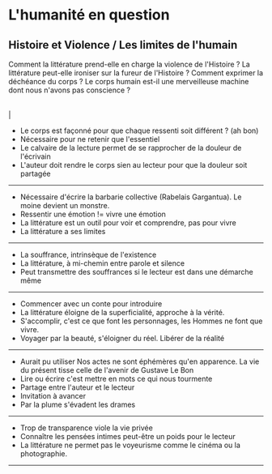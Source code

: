 
# L'humanité en question
## Histoire et Violence / Les limites de l'humain

Comment la littérature prend-elle en charge la violence de l'Histoire ?
La littérature peut-elle ironiser sur la fureur de l'Histoire ?
Comment exprimer la déchéance du corps ?
Le corps humain est-il une merveilleuse machine dont nous n'avons pas conscience ?

|  |
|--|
| 
* Le corps est façonné pour que chaque ressenti soit différent ? (ah bon)
* Nécessaire pour ne retenir que l'essentiel
* Le calvaire de la lecture permet de se rapprocher de la douleur de l'écrivain
* L'auteur doit rendre le corps sien au lecteur pour que la douleur soit partagée
----
* Nécessaire d'écrire la barbarie collective (Rabelais Gargantua). Le moine devient un monstre.
* Ressentir une émotion != vivre une émotion
* La littérature est un outil pour voir et comprendre, pas pour vivre
* La littérature a ses limites
----
* La souffrance, intrinsèque de l'existence
* La littérature, à mi-chemin entre parole et silence
* Peut transmettre des souffrances si le lecteur est dans une démarche même
---
* Commencer avec un conte pour introduire
* La littérature éloigne de la superficialité, approche à la vérité. 
* S'accomplir, c'est ce que font les personnages, les Hommes ne font que vivre.
* Voyager par la beauté, s'éloigner du réel. Libérer de la réalité
----
* Aurait pu utiliser Nos actes ne sont éphémères qu'en apparence. La vie du présent tisse celle de l'avenir de Gustave Le Bon
* Lire ou écrire c'est mettre en mots ce qui nous tourmente
* Partage entre l'auteur et le lecteur
* Invitation à avancer
* Par la plume s'évadent les drames
----
* Trop de transparence viole la vie privée
* Connaître les pensées intimes peut-être un poids pour le lecteur
* La littérature ne permet pas le voyeurisme comme le cinéma ou la photographie. 
----
<!--stackedit_data:
eyJoaXN0b3J5IjpbMTYxMzQ0MDEzMSwtMTA0ODU4NjE4Nyw1OD
MyNjYwOTYsLTE0MDA5MTk1NDJdfQ==
-->